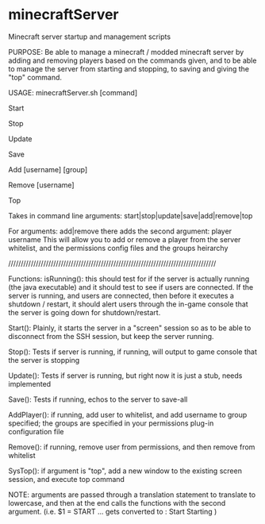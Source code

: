 minecraftServer
===============

Minecraft server startup and management scripts

PURPOSE: Be able to manage a minecraft / modded minecraft server by adding and removing
  players based on the commands given, and to be able to manage the server from starting
  and stopping, to saving and giving the "top" command.
  
USAGE: minecraftServer.sh [command]

  Start

  Stop

  Update

  Save

  Add [username] [group]

  Remove [username]

  Top

Takes in command line arguments: start|stop|update|save|add|remove|top

For arguments: add|remove there adds the second argument: player username
  This will allow you to add or remove a player from the server whitelist, 
  and the permissions config files and the groups heirarchy

///////////////////////////////////////////////////////////////////////////////////

Functions: 
  isRunning(): this should test for if the server is actually running (the java executable)
   and it should test to see if users are connected. If the server is running, and users
   are connected, then before it executes a shutdown / restart, it should alert users
   through the in-game console that the server is going down for shutdown/restart.
   
  Start(): Plainly, it starts the server in a "screen" session so as to be able
   to disconnect from the SSH session, but keep the server running.
  
  Stop(): Tests if server is running, if running, will output to game console that 
   the server is stopping
  
  Update(): Tests if server is running, but right now it is just a stub, needs implemented
   
  Save(): Tests if running, echos to the server to save-all
  
  AddPlayer(): if running, add user to whitelist, and add username to group specified;
   the groups are specified in your permissions plug-in configuration file
  
  Remove(): if running, remove user from permissions, and then remove from whitelist
  
  SysTop(): if argument is "top", add a new window to the existing screen session, and execute top command
  
  
NOTE: arguments are passed through a translation statement to translate to lowercase, and then at the end
 calls the functions with the second argument. (i.e. $1 = START ... gets converted to : Start Starting )
